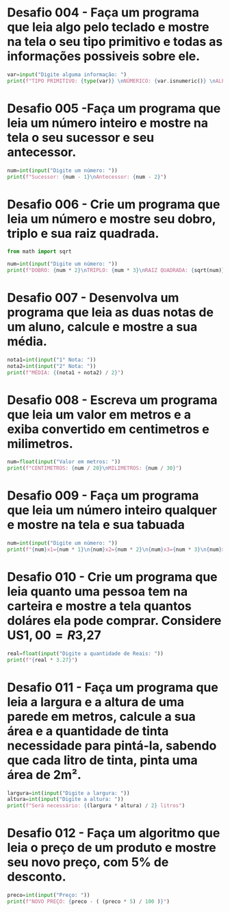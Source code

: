# Desafio 004 - Faça um programa que leia algo pelo teclado e mostre na tela o seu tipo primitivo e todas as informações possiveis sobre ele.
~~~python
var=input("Digite alguma informação: ")
print(f"TIPO PRIMITIVO: {type(var)} \nNÚMERICO: {var.isnumeric()} \nALFANÚMERICO: {var.isalpha()} \nSÓ POSSUI ESPAÇOS: {var.isspace()}\nTODO MAISCÚLO: {var.isupper()} \nTODO MINUSCULO: {var.islower()}")
~~~

# Desafio 005 -Faça um programa que leia um número inteiro e mostre na tela o seu sucessor e seu antecessor.
~~~python
num=int(input("Digite um número: "))
print(f"Sucessor: {num - 1}\nAntecessor: {num - 2}")
~~~

# Desafio 006 - Crie um programa que leia um número e mostre seu dobro, triplo e sua raiz quadrada.
~~~python
from math import sqrt

num=int(input("Digite um número: "))
print(f"DOBRO: {num * 2}\nTRIPLO: {num * 3}\nRAIZ QUADRADA: {sqrt(num)}")
~~~

# Desafio 007 - Desenvolva um programa que leia as duas notas de um aluno, calcule e mostre a sua média.
~~~python
nota1=int(input("1° Nota: "))
nota2=int(input("2° Nota: "))
print(f"MÉDIA: {(nota1 + nota2) / 2}")
~~~

# Desafio 008 - Escreva um programa que leia um valor em metros e a exiba convertido em centimetros e milimetros.
~~~python
num=float(input("Valor em metros: "))
print(f"CENTIMETROS: {num / 20}\nMILIMETROS: {num / 30}")
~~~

# Desafio 009 - Faça um programa que leia um número inteiro qualquer e mostre na tela e sua tabuada
~~~python
num=int(input("Digite um número: "))
print(f"{num}x1={num * 1}\n{num}x2={num * 2}\n{num}x3={num * 3}\n{num}x4={num * 4}\n{num}x5={num * 5}\n{num}x6={num * 6}\n{num}x7={num * 7}\n{num}x8={num * 8}\n{num}x9={num * 9}\n{num}x10={num * 10}")
~~~

# Desafio 010 - Crie um programa que leia quanto uma pessoa tem na carteira e mostre a tela quantos doláres ela pode comprar. Considere US$1,00 = R$3,27
~~~python
real=float(input("Digite a quantidade de Reais: "))
print(f"{real * 3.27}")
~~~

# Desafio 011 - Faça um programa que leia a largura e a altura de uma parede em metros, calcule a sua área e a quantidade de tinta necessidade para pintá-la, sabendo que cada litro de tinta, pinta uma área de 2m².
~~~python
largura=int(input("Digite a largura: "))
altura=int(input("Digite a altura: "))
print(f"Será necessário: {(largura * altura) / 2} litros")
~~~

# Desafio 012 - Faça um algoritmo que leia o preço de um produto e mostre seu novo preço, com 5% de desconto.
~~~python
preco=int(input("Preço: "))
print(f"NOVO PREÇO: {preco - ( (preco * 5) / 100 )}")
~~~